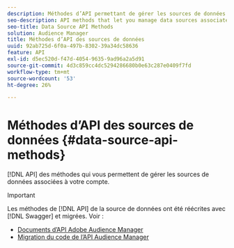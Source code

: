 ```yaml
---
description: Méthodes d’API permettant de gérer les sources de données associées à votre compte.
seo-description: API methods that let you manage data sources associated with your account.
seo-title: Data Source API Methods
solution: Audience Manager
title: Méthodes d’API des sources de données
uuid: 92ab725d-6f0a-497b-8302-39a34dc58636
feature: API
exl-id: d5ec520d-f47d-4054-9635-9ad96a2a5d91
source-git-commit: 4d3c859cc4dc5294286680b0e63c287e0409f7fd
workflow-type: tm+mt
source-wordcount: '53'
ht-degree: 26%

---
```


# Méthodes d’API des sources de données {#data-source-api-methods}

[!DNL API] des méthodes qui vous permettent de gérer les sources de données associées à votre compte.

<!-- c_rest_data_sources.xml -->

>[!IMPORTANT]
>
>Les méthodes de [!DNL API] de la source de données ont été réécrites avec [!DNL Swagger] et migrées. Voir :
>
>* [Documents d’API Adobe Audience Manager](https://bank.demdex.com/portal/swagger/index.html)
>* [Migration du code de l’API Audience Manager](../../api/api-swagger-migration.md)
>
